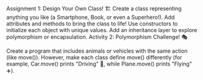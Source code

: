 Assignment 1: Design Your Own Class! 🏗️
Create a class representing anything you like (a Smartphone, Book, or even a Superhero!).
Add attributes and methods to bring the class to life!
Use constructors to initialize each object with unique values.
Add an inheritance layer to explore polymorphism or encapsulation.
Activity 2: Polymorphism Challenge! 🎭

Create a program that includes animals or vehicles with the same action (like move()). 
However, make each class define move() differently (for example, Car.move() prints "Driving" 🚗, 
while Plane.move() prints "Flying" ✈️).
